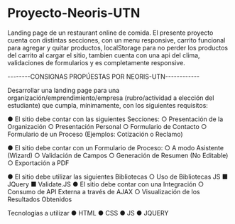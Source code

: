 # Proyecto-Neoris-UTN
Landing page de un restaurant online de comida.
El presente proyecto cuenta con distintas secciones, con un menu responsive, carrito funcional para agregar y quitar productos, localStorage para no perder los productos del carrito al cargar el sitio,
tambien cuenta con una api del clima, validaciones de formularios y es completamente responsive.


--------CONSIGNAS PROPÚESTAS POR NEORIS-UTN------------

Desarrollar una landing page para una organización/emprendimiento/empresa
(rubro/actividad a elección del estudiante) que cumpla, mínimamente, con los siguientes
requisitos:

● El sitio debe contar con las siguientes Secciones:
 ○ Presentación de la Organización
 ○ Presentación Personal
 ○ Formulario de Contacto
 ○ Formulario de un Proceso (Ejemplos: Cotización o Reclamo)
 
● El sitio debe contar con un Formulario de Proceso:
 ○ A modo Asistente (Wizard)
 ○ Validación de Campos
 ○ Generación de Resumen (No Editable)
 ○ Exportación a PDF
 
● El sitio debe utilizar las siguientes Bibliotecas
○ Uso de Bibliotecas JS
 ■ JQuery
 ■ Validate.JS
● El sitio debe contar con una Integración
 ○ Consumo de API Externa a través de AJAX
 ○ Visualización de los Resultados Obtenidos
 
 Tecnologías a utilizar
● HTML
● CSS
● JS
● JQUERY
